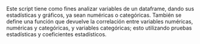 Este script tiene como fines analizar variables de un dataframe, dando sus estadísticas y gráficos, ya sean numéricas o categóricas.
También se define una función que devuelve la correlación entre variables numéricas, numéricas y categóricas, y variables categóricas; esto utilizando pruebas estadísticas y coeficientes estadísticos. 

